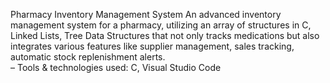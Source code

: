 Pharmacy Inventory Management System 
       An advanced inventory management system for a pharmacy, utilizing an array of structures in C, Linked Lists, Tree Data Structures that not only tracks medications but also integrates various features like supplier management, sales tracking, automatic stock replenishment alerts.		                                                                                                             
–	Tools & technologies used: C, Visual Studio Code
